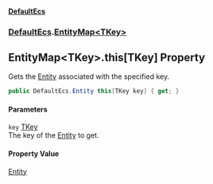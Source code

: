 #### [DefaultEcs](./index.md 'index')
### [DefaultEcs](./DefaultEcs.md 'DefaultEcs').[EntityMap&lt;TKey&gt;](./DefaultEcs-EntityMap-TKey-.md 'DefaultEcs.EntityMap&lt;TKey&gt;')
## EntityMap&lt;TKey&gt;.this[TKey] Property
Gets the [Entity](./DefaultEcs-Entity.md 'DefaultEcs.Entity') associated with the specified key.  
```csharp
public DefaultEcs.Entity this[TKey key] { get; }
```
#### Parameters
<a name='DefaultEcs-EntityMap-TKey--this-TKey--key'></a>
`key` [TKey](./DefaultEcs-EntityMap-TKey-.md#DefaultEcs-EntityMap-TKey--TKey 'DefaultEcs.EntityMap&lt;TKey&gt;.TKey')  
The key of the [Entity](./DefaultEcs-Entity.md 'DefaultEcs.Entity') to get.  
  
#### Property Value
[Entity](./DefaultEcs-Entity.md 'DefaultEcs.Entity')  
